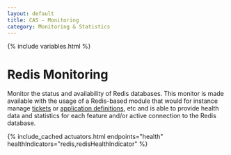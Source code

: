 ```yaml
---
layout: default
title: CAS - Monitoring
category: Monitoring & Statistics
---
```


{% include variables.html %}

# Redis Monitoring

Monitor the status and availability of Redis databases. This monitor is made available
with the usage of a Redis-based module that would for instance manage [tickets](../ticketing/Redis-Ticket-Registry.html)
or [application definitions](../services/Redis-Service-Management.html), etc and is able to provide health data 
and statistics for each feature and/or active connection to the Redis database.

{% include_cached actuators.html endpoints="health" healthIndicators="redis,redisHealthIndicator" %}
